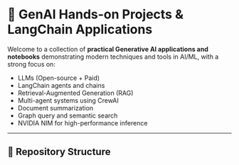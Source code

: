 # 🧠 GenAI Hands-on Projects & LangChain Applications

Welcome to a collection of **practical Generative AI applications and notebooks** demonstrating modern techniques and tools in AI/ML, with a strong focus on:

- LLMs (Open-source + Paid)
- LangChain agents and chains
- Retrieval-Augmented Generation (RAG)
- Multi-agent systems using CrewAI
- Document summarization
- Graph query and semantic search
- NVIDIA NIM for high-performance inference

---

## 📂 Repository Structure

